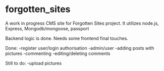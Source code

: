 # forgotten_sites

A work in progress CMS site for Forgotten Sites project.
It utilizes node.js, Express, Mongodb/mongoose, passport

Backend logic is done.
Needs some frontend final touches.

Done:
-register user/login authorisation
-admin/user
-adding posts with pictures
-commenting
-editing/deleting comments

Still to do:
-upload pictures
